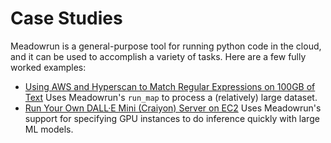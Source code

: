 # Case Studies


Meadowrun is a general-purpose tool for running python code in the cloud, and it can be
used to accomplish a variety of tasks. Here are a few fully worked examples:

- [Using AWS and Hyperscan to Match Regular Expressions on 100GB of
  Text](https://betterprogramming.pub/using-aws-and-hyperscan-to-match-regular-expressions-on-100gb-of-text-4d87a62141ee)
  Uses Meadowrun's `run_map` to process a (relatively) large dataset.
- [Run Your Own DALL·E Mini (Craiyon) Server on
  EC2](https://medium.com/@meadowrun/run-your-own-dall-e-mini-craiyon-server-on-ec2-e8aef6f974c1)
  Uses Meadowrun's support for specifying GPU instances to do inference quickly with large
  ML models.